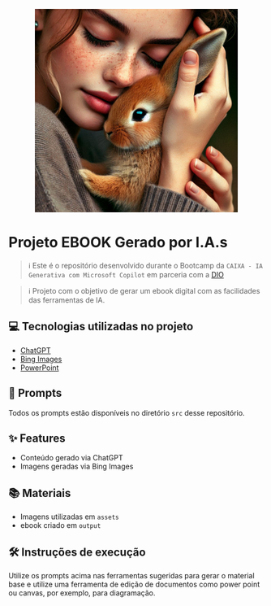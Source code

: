 <p align="center">
<img 
    src="./assets/Imagem_ebook.jpeg"
    width="400"  
/>
</p>

# Projeto EBOOK Gerado por I.A.s


> ℹ️ Este é o repositório desenvolvido durante o Bootcamp da `CAIXA - IA Generativa com Microsoft Copilot` em parceria com a [DIO](https://dio.me)

> ℹ️ Projeto com o objetivo de gerar um ebook digital com as facilidades das ferramentas de IA. 

## 💻 Tecnologias utilizadas no projeto

- [ChatGPT](https://chat.openai.com/) 
- [Bing Images](https://www.bing.com/images/create?cc=br)
- [PowerPoint](https://www.microsoft.com/en/microsoft-365/powerpoint)

## 🧠 Prompts

Todos os prompts estão disponíveis no diretório `src` desse repositório.


## ✨ Features

- Conteúdo gerado via ChatGPT
- Imagens geradas via Bing Images

## 📚 Materiais

- Imagens utilizadas em `assets`
- ebook criado em `output`

## 🛠️ Instruções de execução

Utilize os prompts acima nas ferramentas sugeridas para gerar o material base e utilize uma ferramenta de edição de documentos como power point ou canvas, por exemplo, para diagramação.

